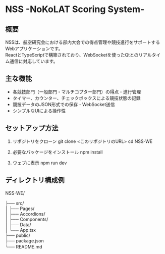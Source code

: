 # NSS  -NoKoLAT Scoring System-

## 概要
NSSは、航空研究会における部内大会での得点管理や競技進行をサポートするWebアプリケーションです。  
ReactとTypeScriptで構築されており、WebSocketを使ったQtとのリアルタイム通信に対応しています。

## 主な機能
- 各競技部門（一般部門・マルチコプター部門）の得点・進行管理
- タイマー、カウンター、チェックボックスによる競技状態の記録
- 競技データのJSON形式での保存・WebSocket送信
- シンプルなUIによる操作性

## セットアップ方法

1. リポジトリをクローン
git clone <このリポジトリのURL> cd NSS-WE

2. 必要なパッケージをインストール
npm install

3. ウェブに表示
npm run dev

## ディレクトリ構成例
NSS-WE/　　

├── src/  
│ ├── Pages/  
│ ├── Accordions/  
│ ├── Components/  
│ ├── Data/  
│ └── App.tsx  
├── public/  
├── package.json  
└── README.md　